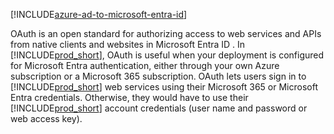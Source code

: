 [!INCLUDE[azure-ad-to-microsoft-entra-id](~/../shared-content/shared/azure-ad-to-microsoft-entra-id.md)]

OAuth is an open standard for authorizing access to web services and APIs from native clients and websites in Microsoft Entra ID . In [!INCLUDE[prod_short](prod_short.md)], OAuth is useful when your deployment is configured for Microsoft Entra authentication, either through your own Azure subscription or a Microsoft 365 subscription. OAuth lets users sign in to [!INCLUDE[prod_short](prod_short.md)] web services using their Microsoft 365 or Microsoft Entra credentials. Otherwise, they would have to use their [!INCLUDE[prod_short](prod_short.md)] account credentials (user name and password or web access key).

